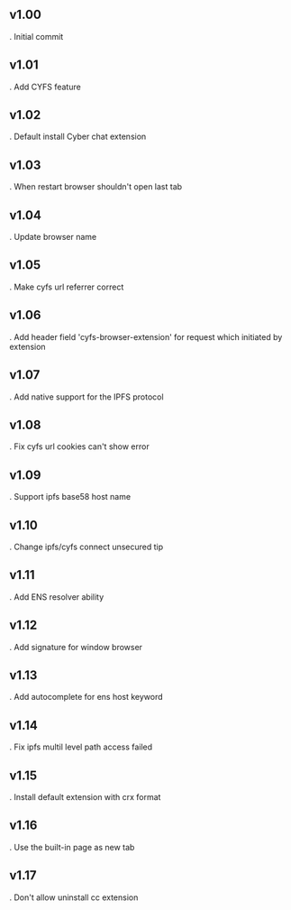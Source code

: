
## v1.00
. Initial commit

## v1.01
. Add CYFS feature

## v1.02
. Default install Cyber chat extension

## v1.03
.  When restart browser shouldn't open last tab

## v1.04
. Update browser name

## v1.05
. Make cyfs url referrer correct

## v1.06
. Add header field 'cyfs-browser-extension' for request which initiated by extension

## v1.07
. Add native support for the IPFS protocol

## v1.08
. Fix cyfs url cookies can't show error

## v1.09
. Support ipfs base58 host name

## v1.10
. Change ipfs/cyfs connect unsecured tip

## v1.11
. Add ENS resolver ability

## v1.12
. Add signature for window browser

## v1.13
. Add autocomplete for ens host keyword

## v1.14
. Fix ipfs multil level path access failed

## v1.15
. Install default extension with crx format

## v1.16
. Use the built-in page as new tab

## v1.17
. Don't allow uninstall cc extension